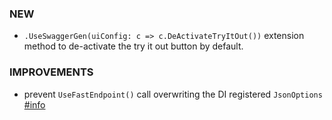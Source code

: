 ### NEW
- `.UseSwaggerGen(uiConfig: c => c.DeActivateTryItOut())` extension method to de-activate the try it out button by default.

### IMPROVEMENTS
- prevent `UseFastEndpoint()` call overwriting the DI registered `JsonOptions` [#info](https://discord.com/channels/933662816458645504/1103132906681012295)